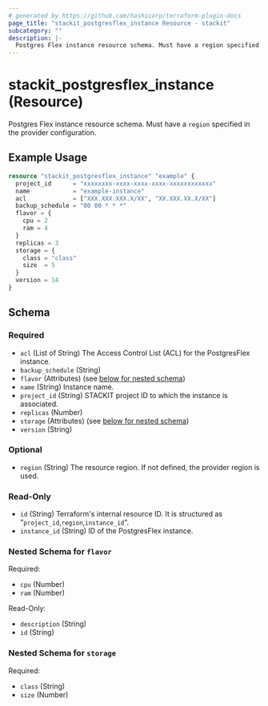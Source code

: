 ```yaml
---
# generated by https://github.com/hashicorp/terraform-plugin-docs
page_title: "stackit_postgresflex_instance Resource - stackit"
subcategory: ""
description: |-
  Postgres Flex instance resource schema. Must have a region specified in the provider configuration.
---
```


# stackit_postgresflex_instance (Resource)

Postgres Flex instance resource schema. Must have a `region` specified in the provider configuration.

## Example Usage

```terraform
resource "stackit_postgresflex_instance" "example" {
  project_id      = "xxxxxxxx-xxxx-xxxx-xxxx-xxxxxxxxxxxx"
  name            = "example-instance"
  acl             = ["XXX.XXX.XXX.X/XX", "XX.XXX.XX.X/XX"]
  backup_schedule = "00 00 * * *"
  flavor = {
    cpu = 2
    ram = 4
  }
  replicas = 3
  storage = {
    class = "class"
    size  = 5
  }
  version = 14
}
```

<!-- schema generated by tfplugindocs -->
## Schema

### Required

- `acl` (List of String) The Access Control List (ACL) for the PostgresFlex instance.
- `backup_schedule` (String)
- `flavor` (Attributes) (see [below for nested schema](#nestedatt--flavor))
- `name` (String) Instance name.
- `project_id` (String) STACKIT project ID to which the instance is associated.
- `replicas` (Number)
- `storage` (Attributes) (see [below for nested schema](#nestedatt--storage))
- `version` (String)

### Optional

- `region` (String) The resource region. If not defined, the provider region is used.

### Read-Only

- `id` (String) Terraform's internal resource ID. It is structured as "`project_id`,`region`,`instance_id`".
- `instance_id` (String) ID of the PostgresFlex instance.

<a id="nestedatt--flavor"></a>
### Nested Schema for `flavor`

Required:

- `cpu` (Number)
- `ram` (Number)

Read-Only:

- `description` (String)
- `id` (String)


<a id="nestedatt--storage"></a>
### Nested Schema for `storage`

Required:

- `class` (String)
- `size` (Number)
